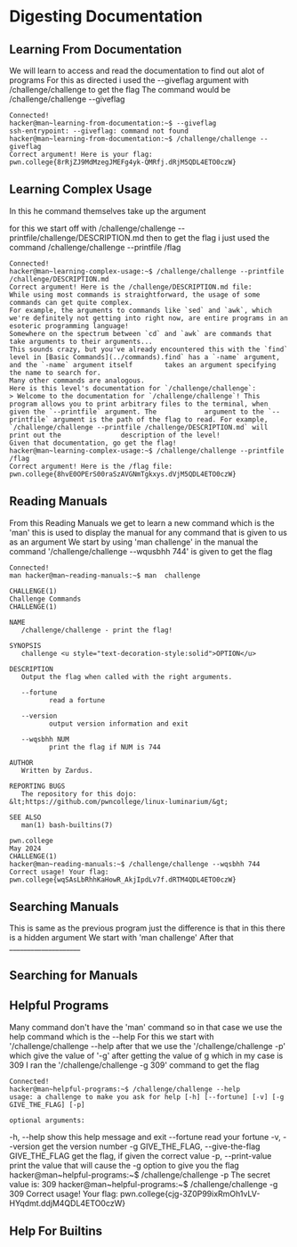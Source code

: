 # Digesting Documentation

## Learning From Documentation

We will learn to access and read the documentation to find out alot of programs 
For this as directed i used the --giveflag argument with /challenge/challenge to get the flag
The command would be   /challenge/challenge --giveflag

    Connected!                                                                        
    hacker@man~learning-from-documentation:~$ --giveflag
    ssh-entrypoint: --giveflag: command not found
    hacker@man~learning-from-documentation:~$ /challenge/challenge --giveflag
    Correct argument! Here is your flag:
    pwn.college{8rRjZJ9MdMzegJMEFg4yk-QMRfj.dRjM5QDL4ETO0czW}

## Learning Complex Usage 

In this he command themselves take up the argument 

for this we start off with /challenge/challenge --printfile/challenge/DESCRIPTION.md
then to get the flag i just used the command /challenge/challenge --printfile /flag

    Connected!                                                                        
    hacker@man~learning-complex-usage:~$ /challenge/challenge --printfile /challenge/DESCRIPTION.md
    Correct argument! Here is the /challenge/DESCRIPTION.md file:
    While using most commands is straightforward, the usage of some commands can get quite complex.
    For example, the arguments to commands like `sed` and `awk`, which we're definitely not getting into right now, are entire programs in an esoteric programming language!
    Somewhere on the spectrum between `cd` and `awk` are commands that take arguments to their arguments...
    This sounds crazy, but you've already encountered this with the `find` level in [Basic Commands](../commands).find` has a `-name` argument, and the `-name` argument itself        takes an argument specifying the name to search for.
    Many other commands are analogous.
    Here is this level's documentation for `/challenge/challenge`:
    > Welcome to the documentation for `/challenge/challenge`! This program allows you to print arbitrary files to the terminal, when given the `--printfile` argument. The            argument to the `--printfile` argument is the path of the flag to read. For example, `/challenge/challenge --printfile /challenge/DESCRIPTION.md` will print out the               description of the level!
    Given that documentation, go get the flag!
    hacker@man~learning-complex-usage:~$ /challenge/challenge --printfile /flag
    Correct argument! Here is the /flag file:
    pwn.college{8hvE0OPErS00raSzAVGNmTgkxys.dVjM5QDL4ETO0czW}

## Reading Manuals

From this Reading Manuals we get to learn a new command which is the 'man' this is used to display the manual for any command that is given to us as an argument 
We start by using 'man challenge' 
in the manual the command '/challenge/challenge --wqusbhh 744' is given to get the flag 

    Connected!                                                                        
    man hacker@man~reading-manuals:~$ man  challenge

    CHALLENGE(1)                                                                     Challenge Commands                                                                                CHALLENGE(1)

    NAME
       /challenge/challenge - print the flag!

    SYNOPSIS
       challenge <u style="text-decoration-style:solid">OPTION</u>

    DESCRIPTION
       Output the flag when called with the right arguments.

       --fortune
              read a fortune

       --version
              output version information and exit

       --wqsbhh NUM
              print the flag if NUM is 744

    AUTHOR
       Written by Zardus.

    REPORTING BUGS
       The repository for this dojo: &lt;https://github.com/pwncollege/linux-luminarium/&gt;

    SEE ALSO
       man(1) bash-builtins(7)

    pwn.college                                                                           May 2024                                                                                     CHALLENGE(1)
    hacker@man~reading-manuals:~$ /challenge/challenge --wqsbhh 744
    Correct usage! Your flag: pwn.college{wqSAsLbRhhKaHowR_AkjIpdLv7f.dRTM4QDL4ETO0czW}
 
## Searching Manuals

This is same as the previous program just the difference is that in this there is a hidden argument 
We start with 'man challenge'
After that ____________________


## Searching for Manuals


## Helpful Programs 

Many command don't have the 'man' command so in that case we use the help command which is the --help 
For this we start with '/challenge/challenge --help
after that we use the '/challenge/challenge -p' which give the value of '-g'
after getting the value of g which in my case is 309 
I ran the '/challenge/challenge -g 309' command to get the flag 

    Connected!                                                                        
    hacker@man~helpful-programs:~$ /challenge/challenge --help
    usage: a challenge to make you ask for help [-h] [--fortune] [-v] [-g GIVE_THE_FLAG] [-p]

    optional arguments:
   -h, --help            show this help message and exit
   --fortune             read your fortune
   -v, --version         get the version number
   -g GIVE_THE_FLAG, --give-the-flag GIVE_THE_FLAG
                        get the flag, if given the correct value
   -p, --print-value     print the value that will cause the -g option to give you the flag
    hacker@man~helpful-programs:~$ /challenge/challenge -p
    The secret value is: 309
    hacker@man~helpful-programs:~$ /challenge/challenge -g 309
    Correct usage! Your flag: pwn.college{cjg-3Z0P99ixRmOh1vLV-HYqdmt.ddjM4QDL4ETO0czW}

## Help For Builtins 

